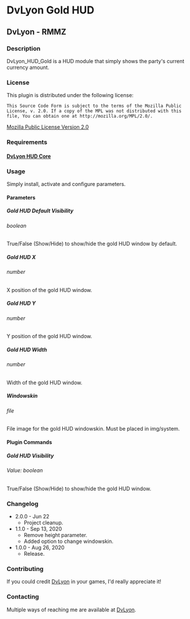 # DvLyon Gold HUD

## DvLyon - RMMZ

### Description

DvLyon_HUD_Gold is a HUD module that simply shows the party's current currency amount.

### License

This plugin is distributed under the following license:

	This Source Code Form is subject to the terms of the Mozilla Public
	License, v. 2.0. If a copy of the MPL was not distributed with this
	file, You can obtain one at http://mozilla.org/MPL/2.0/.

[Mozilla Public License Version 2.0](http://mozilla.org/MPL/2.0/ "Mozilla Public License Version 2.0")

### Requirements

#### [DvLyon HUD Core](https://dvlyon.com/plugins/hud)

### Usage

Simply install, activate and configure parameters.

#### Parameters

##### Gold HUD Default Visibility
###### boolean

True/False (Show/Hide) to show/hide the gold HUD window by default.

##### Gold HUD X
###### number

X position of the gold HUD window.

##### Gold HUD Y
###### number

Y position of the gold HUD window.

##### Gold HUD Width
###### number

Width of the gold HUD window.

##### Windowskin
###### file

File image for the gold HUD windowskin. Must be placed in img/system.

#### Plugin Commands

##### Gold HUD Visibility
###### Value: boolean

True/False (Show/Hide) to show/hide the gold HUD window.

### Changelog

* 2.0.0 - Jun 22
  * Project cleanup.
* 1.1.0 - Sep 13, 2020
  * Remove height parameter.
  * Added option to change windowskin.
* 1.0.0 - Aug 26, 2020
  * Release.

### Contributing

If you could credit [DvLyon](https://dvlyon.com) in your games, I'd really appreciate it!

### Contacting

Multiple ways of reaching me are available at [DvLyon](https://dvlyon.com).
